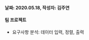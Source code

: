 <h4>날짜: 2020.05.18, 작성자: 김주연</h4>

<h4>팀 프로젝트</h4>
<ul>
  <li>
    요구사항 분석: 데이터 입력, 정렬, 출력
  </li>
  </ul>

